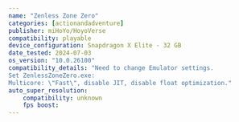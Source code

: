 ```yaml
---
name: "Zenless Zone Zero"
categories: [actionandadventure]
publisher: miHoYo/HoyoVerse
compatibility: playable
device_configuration: Snapdragon X Elite - 32 GB
date_tested: 2024-07-03
os_version: "10.0.26100"
compatibility_details: "Need to change Emulator settings.
Set ZenlessZoneZero.exe:
Multicore: \"Fast\", disable JIT, disable float optimization."
auto_super_resolution:
    compatibility: unknown
    fps boost: 
---
```

